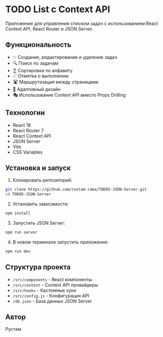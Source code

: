# TODO List с Context API

Приложение для управления списком задач с использованием React Context API, React Router и JSON Server.

## Функциональность

- ✨ Создание, редактирование и удаление задач
- 🔍 Поиск по задачам
- ↕️ Сортировка по алфавиту
- ✅ Отметка о выполнении
- 🛣️ Маршрутизация между страницами
- 📱 Адаптивный дизайн
- 🎭 Использование Context API вместо Props Drilling

## Технологии

- React 18
- React Router 7
- React Context API
- JSON Server
- Vite
- CSS Variables

## Установка и запуск

1. Клонировать репозиторий:

```bash
git clone https://github.com/rustam-rama/TODO5-JSON-Server.git
cd TODO5-JSON-Server
```

2. Установить зависимости:

```bash
npm install
```

3. Запустить JSON Server:

```bash
npm run server
```

4. В новом терминале запустить приложение:

```bash
npm run dev
```

## Структура проекта

- `/src/components` - React компоненты
- `/src/context` - Context API провайдеры
- `/src/hooks` - Кастомные хуки
- `/src/config.js` - Конфигурация API
- `/db.json` - База данных JSON Server

## Автор

Рустам
